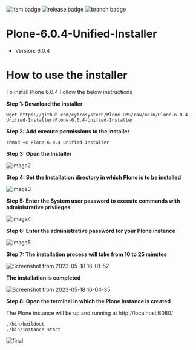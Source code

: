 
![item badge](https://badgen.net/pypi/license/pip) 
![release badge](https://badgen.net/badge/Release/v1.0.0/blue) 
![branch badge](https://badgen.net/badge/main/passing/green)
 
# Plone-6.0.4-Unified-Installer


* Version: 6.0.4


# How to use the installer 


To install Plone 6.0.4 Follow the below instructions

**Step 1: Download the installer**


```
wget https://github.com/cybrosystech/Plone-CMS/raw/main/Plone-6.0.4-Unified-Installer/Plone-6.0.4-Unified-Installer
```


**Step 2: Add execute permissions to the installer**



```
chmod +x Plone-6.0.4-Unified-Installer
```


**Step 3: Open the Installer**


![image2](https://github.com/cybrosystech/Plone-CMS/assets/129945593/1ab04fd5-b4ba-4271-9e93-939fe79ce514)


**Step 4: Set the Installation directory in which Plone is to be installed**

![image3](https://user-images.githubusercontent.com/129945593/230540699-f05c351e-bec7-42e8-8b9c-bf31f98c15d8.png)



    				

**Step 5: Enter the System user password to execute commands with administrative privileges**

![image4](https://user-images.githubusercontent.com/129945593/230540973-7227c801-7940-429d-8585-227286ddc621.png)


**Step 6: Enter the administrative password for your Plone instance**

![image5](https://user-images.githubusercontent.com/129945593/230541132-0f93863b-141f-453f-b8c5-2c6f21119480.png)


**Step 7: The installation process will take from 10 to 25 minutes**

![Screenshot from 2023-05-18 16-01-52](https://github.com/cybrosystech/Plone-CMS/assets/129945593/b33e1bd7-ea5b-4c11-90e7-4c4c35fc3eda)



**The installation is completed**

![Screenshot from 2023-05-18 16-04-35](https://github.com/cybrosystech/Plone-CMS/assets/129945593/b3481da5-43b0-4e07-b2a9-01c9f9e5ac5c)



**Step 8: Open the terminal in which the Plone instance is created**

The Plone instance will be up and running at http://localhost:8080/


```
./bin/buildout
./bin/instance start
```


![final](https://user-images.githubusercontent.com/129945593/230541495-9ffde634-8a5c-419b-b9c4-96baf3c82003.png)

